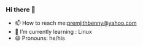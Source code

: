 ### Hi there 👋
- 📫 How to reach me:premjithbenny@yahoo.com
- 🌱 I’m currently learning : Linux
- 😄 Pronouns: he/his

<!--
**premjithbenny/premjithbenny** is a ✨ _special_ ✨ repository because its `README.md` (this file) appears on your GitHub profile.

Here are some ideas to get you started:

- 🔭 I’m currently working on ...
- 
- 👯 I’m looking to collaborate on ...
- 🤔 I’m looking for help with ...
- 💬 Ask me about ...

- 😄 Pronouns: ...
- ⚡ Fun fact: ...
-->
